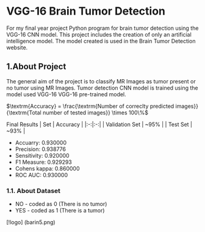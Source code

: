 # VGG-16 Brain Tumor Detection 
For my final year project
Python program for brain tumor detection using the VGG-16 CNN model. This project includes the creation of only an artificial intelligence model. The model created is used in the Brain Tumor Detection website.
## 1.About Project
The general aim of the project is to classify MR Images as tumor present or no tumor using MR Images. Tumor detection CNN model is trained using the model used VGG-16 VGG-16 pre-trained model.

$\textrm{Accuracy} = \frac{\textrm{Number of correclty predicted images}}{\textrm{Total number of tested images}} \times 100\%$

Final Results | Set | Accuracy | |:-:|:-:| | Validation Set | ~95% | | Test Set | ~93% |
* Accuarry: 0.930000
* Precision: 0.938776
* Sensitivity: 0.920000
* F1 Measure: 0.929293
* Cohens kappa: 0.860000
* ROC AUC: 0.930000
### 1.1. About Dataset


* NO - coded as 0  (There is no tumor)
* YES -  coded as 1  (There is a tumor)

[!logo] (barin5.png)
